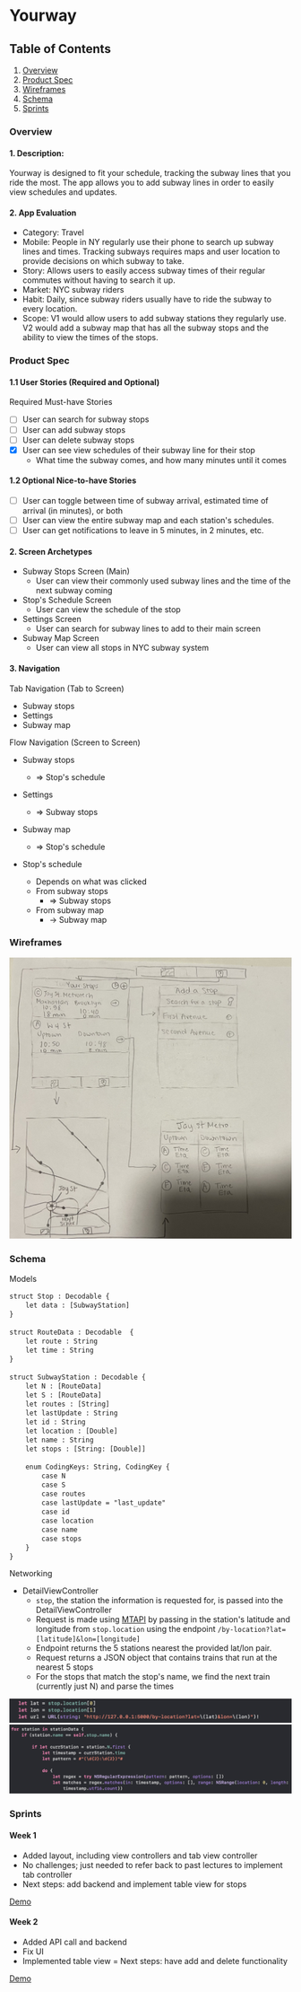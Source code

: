 # Yourway
## Table of Contents
1. [Overview](#overview)
1. [Product Spec](#product-spec)
1. [Wireframes](#wireframes)
1. [Schema](#schema)
1. [Sprints](#sprints)

### Overview
#### 1. Description:
Yourway is designed to fit your schedule, tracking the subway lines that you ride the most. The app allows you to add subway lines in order to easily view schedules and updates.

#### 2. App Evaluation
- Category: Travel
- Mobile: People in NY regularly use their phone to search up subway lines and times. Tracking subways requires maps and user location to provide decisions on which subway to take.
- Story: Allows users to easily access subway times of their regular commutes without having to search it up.
- Market: NYC subway riders
- Habit: Daily, since subway riders usually have to ride the subway to every location.
- Scope: V1 would allow users to add subway stations they regularly use. V2 would add a subway map that has all the subway stops and the ability to view the times of the stops.
    
### Product Spec
#### 1.1 User Stories (Required and Optional)
Required Must-have Stories

- [ ] User can search for subway stops
- [ ] User can add subway stops
- [ ] User can delete subway stops
- [x] User can see view schedules of their subway line for their stop
    - What time the subway comes, and how many minutes until it comes

#### 1.2 Optional Nice-to-have Stories
- [ ] User can toggle between time of subway arrival, estimated time of arrival (in minutes), or both
- [ ] User can view the entire subway map and each station's schedules.
- [ ] User can get notifications to leave in 5 minutes, in 2 minutes, etc.

#### 2. Screen Archetypes
- Subway Stops Screen (Main)
    - User can view their commonly used subway lines and the time of the next subway coming
- Stop's Schedule Screen
    - User can view the schedule of the stop 
- Settings Screen
    - User can search for subway lines to add to their main screen
- Subway Map Screen
    - User can view all stops in NYC subway system
 
#### 3. Navigation
Tab Navigation (Tab to Screen)
- Subway stops
- Settings
- Subway map

Flow Navigation (Screen to Screen)
- Subway stops
    - => Stop's schedule

- Settings
    - => Subway stops

- Subway map
    - => Stop's schedule

- Stop's schedule
    - Depends on what was clicked
    - From subway stops
        - => Subway stops 
    - From subway map
        - -> Subway map

### Wireframes

![](wireframe.jpg)

### Schema

Models
```
struct Stop : Decodable {
    let data : [SubwayStation]
}

struct RouteData : Decodable  {
    let route : String
    let time : String
}

struct SubwayStation : Decodable {
    let N : [RouteData]
    let S : [RouteData]
    let routes : [String]
    let lastUpdate : String
    let id : String
    let location : [Double]
    let name : String
    let stops : [String: [Double]]
    
    enum CodingKeys: String, CodingKey {
        case N
        case S
        case routes
        case lastUpdate = "last_update"
        case id
        case location
        case name
        case stops
    }
}
```

Networking
- DetailViewController
    - `stop`, the station the information is requested for, is passed into the DetailViewController
    - Request is made using [MTAPI](https://github.com/jonthornton/MTAPI) by passing in the station's latitude and longitude from `stop.location` using the endpoint `/by-location?lat=[latitude]&lon=[longitude]`
    - Endpoint returns the 5 stations nearest the provided lat/lon pair.
    - Request returns a JSON object that contains trains that run at the nearest 5 stops
    - For the stops that match the stop's name, we find the next train (currently just N) and parse the times

![](networking_1.png)
![](networking_2.png)

### Sprints
#### Week 1
- Added layout, including view controllers and tab view controller
- No challenges; just needed to refer back to past lectures to implement tab controller
- Next steps: add backend and implement table view for stops

[Demo](https://imgur.com/a/iMp6qlh)

#### Week 2
- Added API call and backend 
- Fix UI
- Implemented table view
= Next steps: have add and delete functionality

[Demo](https://imgur.com/a/Dx9o9IJ)

